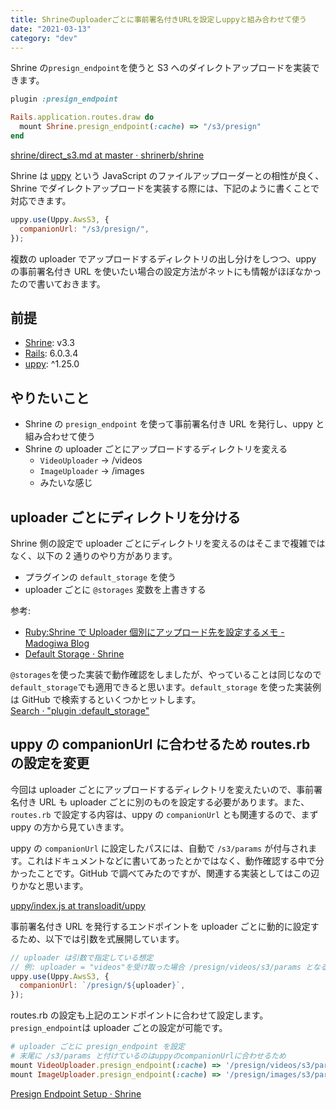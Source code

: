 ```yaml
---
title: Shrineのuploaderごとに事前署名付きURLを設定しuppyと組み合わせて使う
date: "2021-03-13"
category: "dev"
---
```


Shrine の`presign_endpoint`を使うと S3 へのダイレクトアップロードを実装できます。

```rb
plugin :presign_endpoint
```

```rb:routes.rb
Rails.application.routes.draw do
  mount Shrine.presign_endpoint(:cache) => "/s3/presign"
end
```

[shrine/direct_s3.md at master · shrinerb/shrine](https://github.com/shrinerb/shrine/blob/master/doc/direct_s3.md)

Shrine は [uppy](https://github.com/transloadit/uppy) という JavaScript のファイルアップローダーとの相性が良く、Shrine でダイレクトアップロードを実装する際には、下記のように書くことで対応できます。

```js
uppy.use(Uppy.AwsS3, {
  companionUrl: "/s3/presign/",
});
```

複数の uploader でアップロードするディレクトリの出し分けをしつつ、uppy の事前署名付き URL を使いたい場合の設定方法がネットにも情報がほぼなかったので書いておきます。

## 前提

- [Shrine](https://github.com/shrinerb/shrine): v3.3
- [Rails](https://github.com/rails/rails): 6.0.3.4
- [uppy](https://github.com/transloadit/uppy): ^1.25.0

## やりたいこと

- Shrine の `presign_endpoint` を使って事前署名付き URL を発行し、uppy と組み合わせて使う
- Shrine の uploader ごとにアップロードするディレクトリを変える
  - `VideoUploader` → /videos
  - `ImageUploader` → /images
  - みたいな感じ

## uploader ごとにディレクトリを分ける

Shrine 側の設定で uploader ごとにディレクトリを変えるのはそこまで複雑ではなく、以下の 2 通りのやり方があります。

- プラグインの `default_storage` を使う
- uploader ごとに `@storages` 変数を上書きする

参考:

- [Ruby:Shrine で Uploader 個別にアップロード先を設定するメモ - Madogiwa Blog](https://madogiwa0124.hatenablog.com/entry/2018/05/26/101109)
- [Default Storage · Shrine](https://shrinerb.com/docs/plugins/default_storage)

`@storages`を使った実装で動作確認をしましたが、やっていることは同じなので`default_storage`でも適用できると思います。`default_storage` を使った実装例は GitHub で検索するといくつかヒットします。  
[Search · "plugin :default_storage"](https://github.com/search?q=%22plugin+%3Adefault_storage%22&type=code)

## uppy の companionUrl に合わせるため routes.rb の設定を変更

今回は uploader ごとにアップロードするディレクトリを変えたいので、事前署名付き URL も uploader ごとに別のものを設定する必要があります。また、`routes.rb` で設定する内容は、uppy の `companionUrl` とも関連するので、まず uppy の方から見ていきます。

uppy の `companionUrl` に設定したパスには、自動で `/s3/params` が付与されます。これはドキュメントなどに書いてあったとかではなく、動作確認する中で分かったことです。GitHub で調べてみたのですが、関連する実装としてはこの辺りかなと思います。

[uppy/index.js at transloadit/uppy](https://github.com/transloadit/uppy/blob/d4e9e2ed21d94b8e54f513cc88d75efc7a25a943/packages/%40uppy/aws-s3/src/index.js#L130)

事前署名付き URL を発行するエンドポイントを uploader ごとに動的に設定するため、以下では引数を式展開しています。

```js
// uploader は引数で指定している想定
// 例: uploader = "videos"を受け取った場合 /presign/videos/s3/params となる
uppy.use(Uppy.AwsS3, {
  companionUrl: `/presign/${uploader}`,
});
```

routes.rb の設定も上記のエンドポイントに合わせて設定します。`presign_endpoint`は uploader ごとの設定が可能です。

```rb:routes.rb
# uploader ごとに presign_endpoint を設定
# 末尾に /s3/params と付けているのはuppyのcompanionUrlに合わせるため
mount VideoUploader.presign_endpoint(:cache) => '/presign/videos/s3/params'
mount ImageUploader.presign_endpoint(:cache) => '/presign/images/s3/params'
```

[Presign Endpoint Setup · Shrine](https://shrinerb.com/docs/plugins/presign_endpoint#setup)
